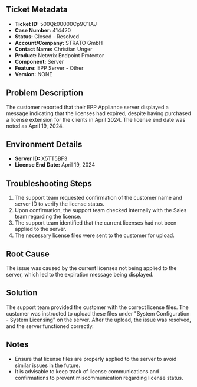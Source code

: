 ## Ticket Metadata
- **Ticket ID:** 500Qk00000Cp9C1IAJ
- **Case Number:** 414420
- **Status:** Closed - Resolved
- **Account/Company:** STRATO GmbH
- **Contact Name:** Christian Unger
- **Product:** Netwrix Endpoint Protector
- **Component:** Server
- **Feature:** EPP Server - Other
- **Version:** NONE

## Problem Description
The customer reported that their EPP Appliance server displayed a message indicating that the licenses had expired, despite having purchased a license extension for the clients in April 2024. The license end date was noted as April 19, 2024.

## Environment Details
- **Server ID:** X5TT5BF3
- **License End Date:** April 19, 2024

## Troubleshooting Steps
1. The support team requested confirmation of the customer name and server ID to verify the license status.
2. Upon confirmation, the support team checked internally with the Sales team regarding the license.
3. The support team identified that the current licenses had not been applied to the server.
4. The necessary license files were sent to the customer for upload.

## Root Cause
The issue was caused by the current licenses not being applied to the server, which led to the expiration message being displayed.

## Solution
The support team provided the customer with the correct license files. The customer was instructed to upload these files under "System Configuration - System Licensing" on the server. After the upload, the issue was resolved, and the server functioned correctly.

## Notes
- Ensure that license files are properly applied to the server to avoid similar issues in the future.
- It is advisable to keep track of license communications and confirmations to prevent miscommunication regarding license status.